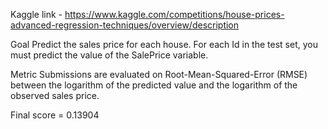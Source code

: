 Kaggle link - https://www.kaggle.com/competitions/house-prices-advanced-regression-techniques/overview/description

Goal
Predict the sales price for each house. For each Id in the test set, you must predict the value of the SalePrice variable. 

Metric
Submissions are evaluated on Root-Mean-Squared-Error (RMSE) between the logarithm of the predicted value and the logarithm of the observed sales price. 

Final score  = 0.13904
